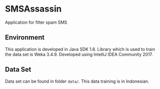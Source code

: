 # SMSAssassin
Application for filter spam SMS

## Environment
This application is developed in Java SDK 1.8.
Library which is used to train the data set is Weka 3.4.9.
Developed using IntelliJ IDEA Community 2017.

## Data Set
Data set can be found in folder `data/`.
This data training is in Indonesian.

